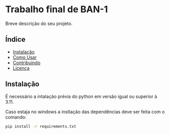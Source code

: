 # Trabalho final de BAN-1

Breve descrição do seu projeto.

## Índice

- [Instalação](#instalação)
- [Como Usar](#como-usar)
- [Contribuindo](#contribuindo)
- [Licença](#licença)

## Instalação
É necessário a intalação prévia do python em versão igual ou superior à 3.11.

Caso estaja no windows a instlação das dependências deve ser feita com o comando:

```bash
pip install -r requirements.txt


